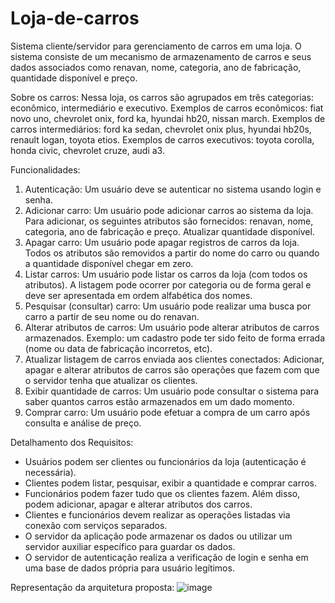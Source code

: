 # Loja-de-carros
Sistema cliente/servidor para gerenciamento de carros em uma loja. O sistema consiste de um mecanismo de armazenamento de carros e seus dados associados como renavan, nome, categoria, ano de fabricação, quantidade disponível e preço.

Sobre os carros:
Nessa loja, os carros são agrupados em três categorias: econômico, intermediário e
executivo.
Exemplos de carros econômicos: fiat novo uno, chevrolet onix, ford ka, hyundai hb20, nissan march.
Exemplos de carros intermediários: ford ka sedan, chevrolet onix plus, hyundai hb20s, renault logan, toyota etios.
Exemplos de carros executivos: toyota corolla, honda civic, chevrolet cruze, audi a3.

Funcionalidades:
1. Autenticação: Um usuário deve se autenticar no sistema usando login e senha.
2. Adicionar carro: Um usuário pode adicionar carros ao sistema da loja. Para adicionar, os seguintes atributos são fornecidos: renavan, nome, categoria, ano de fabricação e preço. Atualizar quantidade disponível.
3. Apagar carro: Um usuário pode apagar registros de carros da loja. Todos os atributos são removidos a partir do nome do carro ou quando a quantidade disponível chegar em zero.
4. Listar carros: Um usuário pode listar os carros da loja (com todos os atributos). A listagem pode ocorrer por categoria ou de forma geral e deve ser apresentada em ordem alfabética dos nomes.
5. Pesquisar (consultar) carro: Um usuário pode realizar uma busca por carro a partir de seu nome ou do renavan.
6. Alterar atributos de carros: Um usuário pode alterar atributos de carros armazenados. Exemplo: um cadastro pode ter sido feito de forma errada (nome ou data de fabricação incorretos, etc).
7. Atualizar listagem de carros enviada aos clientes conectados: Adicionar, apagar e alterar atributos de carros são operações que fazem com que o servidor tenha que atualizar os clientes.
8. Exibir quantidade de carros: Um usuário pode consultar o sistema para saber quantos carros estão armazenados em um dado momento.
9. Comprar carro: Um usuário pode efetuar a compra de um carro após consulta e análise de preço.

Detalhamento dos Requisitos:
- Usuários podem ser clientes ou funcionários da loja (autenticação é necessária).
- Clientes podem listar, pesquisar, exibir a quantidade e comprar carros.
- Funcionários podem fazer tudo que os clientes fazem. Além disso, podem adicionar, apagar e alterar atributos dos carros.
- Clientes e funcionários devem realizar as operações listadas via conexão com serviços separados.
- O servidor da aplicação pode armazenar os dados ou utilizar um servidor auxiliar específico para guardar os dados.
- O servidor de autenticação realiza a verificação de login e senha em uma base de dados própria para usuário legítimos.

Representação da arquitetura proposta:
![image](https://github.com/MikaelAlvez/Loja-de-carros/assets/47370510/2f076076-eb34-4c3e-88aa-e3c258e60115)
